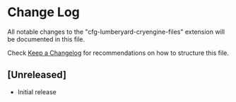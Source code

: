 # Change Log
All notable changes to the "cfg-lumberyard-cryengine-files" extension will be documented in this file.

Check [Keep a Changelog](http://keepachangelog.com/) for recommendations on how to structure this file.

## [Unreleased]
- Initial release